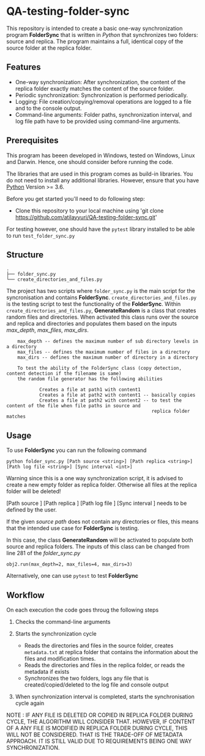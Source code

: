# QA-testing-folder-sync

This repository is intended to create a basic one-way synchronization program **FolderSync** that is written in *Python* that synchronizes two folders: source and replica. 
The program maintains a full, identical copy of the source folder at the replica folder.

## Features

- One-way synchronization: After synchronization, the content of the replica folder exactly matches the content of the source folder.
- Periodic synchronization: Synchronization is performed periodically.
- Logging: File creation/copying/removal operations are logged to a file and to the console output.
- Command-line arguments: Folder paths, synchronization interval, and log file path have to be provided using command-line arguments.

## Prerequisites

This program has beeen developed in Windows, tested on Windows, Linux and Darwin. Hence, one should consider before running the code.

The libraries that are used in this program comes as build-in libraries. You do not need to install any additional libraries. However, ensure that you have [Python](https://www.python.org/downloads/) Version >= 3.6.

Before you get started you'll need to do following step:

- Clone this repository to your local machine using 'git clone https://github.com/atilayyuri/QA-testing-folder-sync.git'

For testing however, one should have the ```pytest``` library installed to be able to run ```test_folder_sync.py```

## Structure

```
.
├── folder_sync.py
└── create_directories_and_files.py

```

The project has two scripts where ```folder_sync.py``` is the main script for the syncronisation and contains **FolderSync**. ```create_directories_and_files.py``` is the testing script to test the functionality of the **FolderSync**. Within ```create_directories_and_files.py```, **GenerateRandom** is a class that creates random files and directories. When activated this class runs over the source and replica and directories and populates them based on the inputs *max_depth*, *max_files*, *max_dirs*.
    
```
    max_depth -- defines the maximum number of sub directory levels in a directory
    max_files -- defines the maximum number of files in a directory
    max_dirs -- defines the maximum number of directory in a directory

    To test the ability of the FolderSync class (copy detection, content detection if the filename is same)
    the random file generator has the following abilities

            Creates a file at path1 with content1
            Creates a file at path2 with content1 -- basically copies
            Creates a file at path2 with content2 -- to test the content of the file when file paths in source and
                                                     replica folder matches
```                                               

## Usage

To use **FolderSync** you can run the following command

```
python folder_sync.py [Path source <string>] [Path replica <string>] [Path log file <string>] [Sync interval <int>]
```

Warning since this is a one way synchronization script, it is advised to create a new empty folder as replica folder. Otherwise all files at the replica folder will be deleted! 

[Path source <string>] [Path replica <string>] [Path log file <string>] [Sync interval <int>] needs to be defined by the user.

If the given *source path* does not contain any directories or files, this means that the intended use case for **FolderSync** is testing. 

In this case, the class **GenerateRandom** will be activated to populate both source and replica folders. The inputs of this class can be changed from line 281 of the *folder_sync.py*

```
obj2.run(max_depth=2, max_files=4, max_dirs=3)
```
    
Alternatively, one can use ```pytest``` to test **FolderSync**
    
    
## Workflow
    
On each execution the code goes throug the following steps
    
1. Checks the command-line arguments
2. Starts the synchronization cycle
    
    * Reads the directories and files in the source folder, creates ```metadata.txt``` at replica folder that contains the information about the files and modification times.
    * Reads the directories and files in the replica folder, or reads the metadata if exists
    * Synchronizes the two folders, logs any file that is created/copied/deleted to the log file and console output
    
3. When synchronization interval is completed, starts the synchronisation cycle again


NOTE : IF ANY FILE IS DELETED OR COPIED IN REPLICA FOLDER DURING CYCLE, THE ALGORITHM WILL CONSIDER THAT. HOWEVER, IF  CONTENT OF A ANY FILE IS MODIFIED IN REPLICA FOLDER DURING CYCLE, THIS WILL NOT BE CONSIDERED. THAT IS THE TRADE-OFF OF METADATA APPROACH. IT IS STILL VALID DUE TO REQUIREMENTS BEING ONE WAY SYNCHRONIZATION.
    


